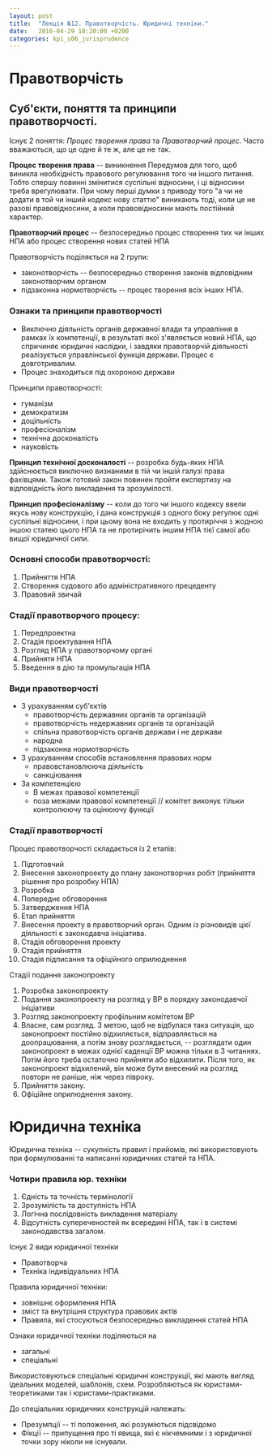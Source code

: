 ```yaml
---
layout: post
title:  "Лекція №12. Правотворчість. Юридичні техніки."
date:   2016-04-29 10:20:00 +0200
categories: kpi_s06_jurisprudence
---
```


# Правотворчість

## Суб'єкти, поняття та принципи правотворчості.

Існує 2 поняття: _Процес творення права_ та _Правотворчий процес_. Часто вважаються, що це одне й те ж, але це не так.

**Процес творення права** -- виникнення Передумов для того, щоб виникла необхідність правового регулювання того чи іншого питання. Тобто спершу повинні змінитися суспільні відносини, і ці відносини треба врегулювати. При чому перші думки з приводу того "а чи не додати в той чи інший кодекс нову статтю" виникають тоді, коли це не разові правовідносини, а коли правовідносини мають постійний характер.

**Правотворчий процес** -- безпосередньо процес створення тих чи інших НПА або процес створення нових статей НПА

Правотворчість поділяється на 2 групи:

- законотворчість -- безпосередньо створення законів відповідним законотворчим органом
- підзаконна нормотворчість -- процес творення всіх інших НПА.

### Ознаки та принципи правотворчості

- Виключно діяльність органів державної влади та управління в рамках їх компетенції, в результаті якої з'являється новий НПА, що спричиняє юридичні наслідки, і завдяки правотворчій діяльності реалізується управлінської  функція держави. Процес є довготривалим.
- Процес знаходиться під охороною держави

Принципи правотворчості:

 - гуманізм
 - демократизм
 - доцільність
 - професіоналізм
 - технічна досконалість
 - науковість

**Принцип технічної досконалості** -- розробка будь-яких НПА здійснюється виключно визнаними в тій чи іншій галузі права фахівцями. Також готовий закон повинен пройти експертизу на відповідність його викладення та зрозумілості.

**Принцип професіоналізму** -- коли до того чи іншого кодексу ввели якусь нову конструкцію, і дана конструкція з одного боку регулює одні суспільні відносини, і при цьому вона не входить у протиріччя з жодною іншою статею цього НПА та не протирічить іншим НПА тієї самої або вищої юридичної сили.

### Основні способи правотворчості:

1. Прийняття НПА
2. Створення судового або адміністративного прецеденту
3. Правовий звичай

### Стадії правотворчого процесу:

1. Передпроектна
2. Стадія проектування НПА
3. Розгляд НПА у правотворчому органі
4. Прийнятя НПА
5. Введення в дію та промульгація НПА

### Види правотворчості

- З урахуванням суб'єктів
  - правотворчість державних органів та організацій
  - правотворчість недержавних органів та організацій
  - спільна правотворчість органів держави  і не держави
  - народна
  - підзаконна нормотворчість
- З урахуванням способів встановлення правових норм
  - правовстановлююча діяльність
  - санкціювання
- За компетенцією
  - В межах правової компетенції
  - поза межами правової компетенції // комітет виконує тільки контролюючу та оцінюючу функції

### Стадії правотворчості

Процес правотворчості складається із 2 етапів:

1. Підготовчий
  1. Внесення законопроекту до плану законотворчих робіт (прийняття рішення про розробку НПА)
  2. Розробка
  3. Попереднє обговорення
  4. Затвердження НПА
2. Етап прийняття
  1. Внесення проекту в правотворчий орган. Одним із різновидів цієї діяльності є законодавча ініціатива.
  2. Стадія обговорення проекту
  3. Стадія прийняття
  4. Стадія підписання та офіційного оприлюднення

Стадії подання законопроекту

1. Розробка законопроекту
2. Подання законопроекту на розгляд у ВР в порядку законодавчої ініціативи
3. Розгляд законопроекту профільним комітетом ВР
4. Власне, сам розгляд. З метою, щоб не відбулася така ситуація, що законопроект постійно відхиляється, відправляється на доопрацювання, а потім знову розглядається, -- розглядати один законопроект в межах однієї каденції ВР можна тільки в 3 читаннях. Потім його треба остаточно прийняти або відхилити. Після того, як законопроект відхилений, він може бути внесений на розгляд повторн не раніше, ніж через півроку.
5. Прийняття закону.
6. Офіційне оприлюднення закону.


# Юридична техніка
Юридична техніка -- сукупність правил і прийомів, які використовують при формулюванні та написанні юридичних статей та НПА. 

### Чотири правила юр. техніки

1. Єдність та точність термінології
2. Зрозумілість та доступність НПА
3. Логічна послідовність викладення матеріалу
4. Відсутність супереченостей як всередині НПА, так і в системі законодавства загалом.

Існує 2 види юридичної техніки

- Правотворча
- Техніка індивідуальних НПА

Правила юридичної техніки:
 
- зовнішнє оформлення НПА
- зміст та внутрішня структура правових актів
- Правила, які стосуються безпосередньо викладення статей НПА

Ознаки юридичної техніки поділяються на 

- загальні
- спеціальні

Використовуються спеціальні юридичні конструкції, які мають вигляд ідеальних моделей, шаблонів, схем. Розробляються як юристами-теоретиками так і юристами-практиками.

До спеціальних юридичних конструкцій належать:

- Презумпції -- ті положення, які розуміються підсвідомо
- Фікції -- припущення про ті явища, які є нікчемними і з юридичної точки зору ніколи не існували.

